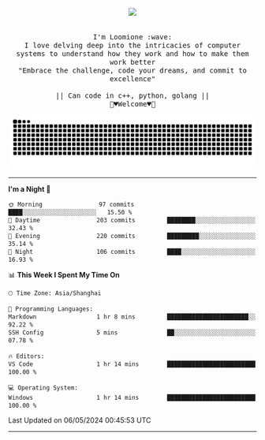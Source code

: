 <p align="center"><img src="https://i.imgur.com/A6bWGFl.gif"/></p>

<p align="center">
  <br />
  <samp>
    I'm Loomione :wave:
    <br />
    I love delving deep into the intricacies of computer systems to understand how they work and how to make them work better
    <br />
    "Embrace the challenge, code your dreams, and commit to excellence"
    <br>
                  <br> || Can code in c++, python, golang || <br>
                             🌼♥️Welcome♥️🥰
  </samp>
</p> 
<div align="center">
<picture>
  <source media="(prefers-color-scheme: dark)" srcset="https://raw.githubusercontent.com/Loomione/Loomione/output/github-contribution-grid-snake-dark.svg">
  <source media="(prefers-color-scheme: light)" srcset="https://raw.githubusercontent.com/Loomione/Loomione/output/github-contribution-grid-snake.svg">
  <img alt="github contribution grid snake animation" src="https://raw.githubusercontent.com/Loomione/Loomione/output/github-contribution-grid-snake.svg">
</picture>
</div>

-------

<!--START_SECTION:waka-->
**I'm a Night 🦉** 

```text
🌞 Morning                97 commits          ████░░░░░░░░░░░░░░░░░░░░░   15.50 % 
🌆 Daytime                203 commits         ████████░░░░░░░░░░░░░░░░░   32.43 % 
🌃 Evening                220 commits         █████████░░░░░░░░░░░░░░░░   35.14 % 
🌙 Night                  106 commits         ████░░░░░░░░░░░░░░░░░░░░░   16.93 % 
```


📊 **This Week I Spent My Time On** 

```text
🕑︎ Time Zone: Asia/Shanghai

💬 Programming Languages: 
Markdown                 1 hr 8 mins         ███████████████████████░░   92.22 % 
SSH Config               5 mins              ██░░░░░░░░░░░░░░░░░░░░░░░   07.78 % 

🔥 Editors: 
VS Code                  1 hr 14 mins        █████████████████████████   100.00 % 

💻 Operating System: 
Windows                  1 hr 14 mins        █████████████████████████   100.00 % 
```


 Last Updated on 06/05/2024 00:45:53 UTC
<!--END_SECTION:waka-->
-------





